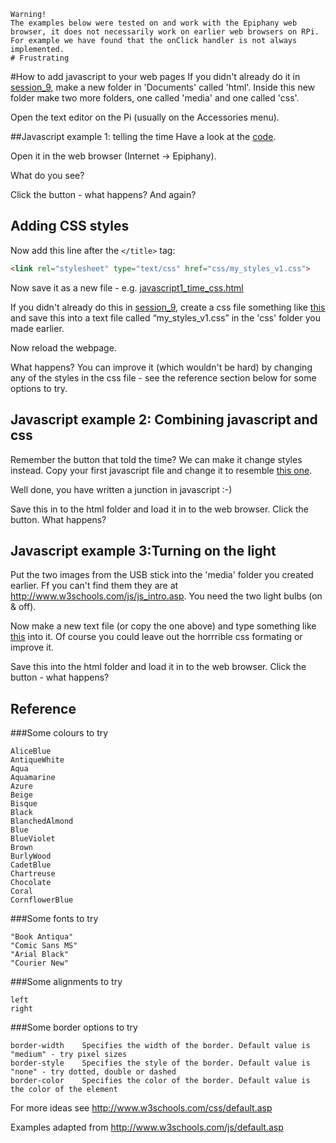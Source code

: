     Warning!
    The examples below were tested on and work with the Epiphany web browser, it does not necessarily work on earlier web browsers on RPi. For example we have found that the onClick handler is not always implemented.
    # Frustrating

#How to add javascript to your web pages
If you didn't already do it in [session_9](../2016_04_18_session_9/), make a new folder in 'Documents' called 'html'. Inside this new folder make two more folders, one called 'media' and one called 'css'.

Open the text editor on the Pi (usually on the Accessories menu).

##Javascript example 1: telling the time
Have a look at the [code](javascript1_time.html).

Open it in the web browser (Internet -> Epiphany).

What do you see?

Click the button - what happens? And again?

## Adding CSS styles
Now add this line after the ```</title>``` tag:
```html
<link rel="stylesheet" type="text/css" href="css/my_styles_v1.css">
```
Now save it as a new file - e.g. [javascript1_time_css.html](javascript1_time_css.html)

If you didn't already do this in [session_9](../2016_04_18_session_9/), create a css file something like [this](css/my_styles_v1.css) and save this into a text file called “my_styles_v1.css” in the 'css' folder you made earlier.

Now reload the webpage. 

What happens? You can improve it (which wouldn't be hard) by changing any of the styles in the css file - see the reference section below for some options to try.

## Javascript example 2: Combining javascript and css
Remember the button that told the time? We can make it change styles instead. Copy your first javascript file and change it to resemble [this one](javascript2_font_css.html).

Well done, you have written a junction in javascript :-)

Save this in to the html folder and load it in to the web browser.  Click the button. What happens?

## Javascript example 3:Turning on the light
Put the two images from the USB stick into the 'media' folder you created earlier. Ff you can't find them they are at http://www.w3schools.com/js/js_intro.asp. You need the two light bulbs (on & off).

Now make a new text file (or copy the one above) and type something like [this](javascript3_lightbulb_css.html) into it. Of course you could leave out the horrrible css formating or improve it.

Save this into the html folder and load it in to the web browser. Click the button - what happens?

## Reference

###Some colours to try
```
AliceBlue
AntiqueWhite
Aqua
Aquamarine
Azure
Beige
Bisque
Black
BlanchedAlmond
Blue
BlueViolet
Brown
BurlyWood
CadetBlue
Chartreuse
Chocolate
Coral
CornflowerBlue
```

###Some fonts to try
```
"Book Antiqua"
"Comic Sans MS"
"Arial Black"
"Courier New"
```

###Some alignments to try
```
left
right
```

###Some border options to try
```
border-width	Specifies the width of the border. Default value is "medium" - try pixel sizes
border-style	Specifies the style of the border. Default value is "none" - try dotted, double or dashed
border-color	Specifies the color of the border. Default value is the color of the element
```

For more ideas see http://www.w3schools.com/css/default.asp

Examples adapted from http://www.w3schools.com/js/default.asp
